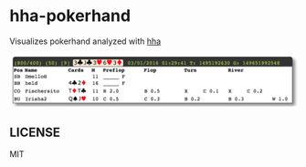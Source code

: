 # hha-pokerhand

Visualizes pokerhand analyzed with [hha](https://github.com/thlorenz/hha)

![sample-hand](assets/sample-hand.png)

## LICENSE

MIT
